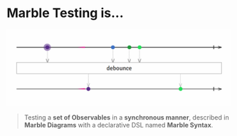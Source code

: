 # Marble Testing is...

![Debounce?](./src/images/debounce.gif)

> Testing a **set of Observables** in a **synchronous manner**, described in **Marble Diagrams** with a declarative DSL named **Marble Syntax**.